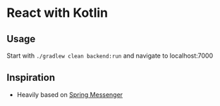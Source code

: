 # React with Kotlin

## Usage

Start with `./gradlew clean backend:run` and navigate to localhost:7000

## Inspiration

* Heavily based on [Spring Messenger](https://github.com/sdeleuze/spring-messenger/blob/step-4-kotlin-js/frontend/build.gradle.kts)